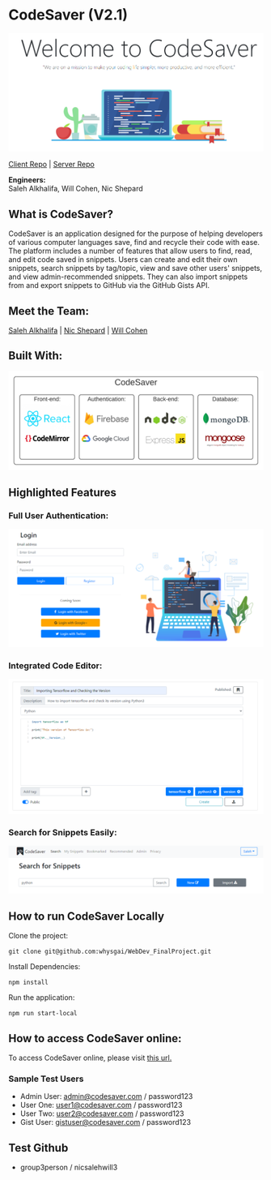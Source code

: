 # CodeSaver (V2.1)

![Alt text](./src/assets/media/welcome.PNG)

<a href="https://github.com/whysgai/WebDev_FinalProject">Client Repo</a> | 
<a href="https://github.com/alkhalifas/cs5610-f20-server-node-alkhalifas">Server Repo</a> 

**Engineers:**  
Saleh Alkhalifa, Will Cohen, Nic Shepard

## What is CodeSaver?

CodeSaver is an application designed for the purpose of helping developers of 
various computer languages save, find and recycle their code with ease. The 
platform includes a number of features that allow users to find, read, and edit code
saved in snippets. Users can create and edit their own 
snippets, search snippets by tag/topic, view and save other users' snippets, and 
view admin-recommended snippets. They can also import snippets from and export
snippets to GitHub via the GitHub Gists API.

## Meet the Team:
[Saleh Alkhalifa](https://www.linkedin.com/in/saleh-alkhalifa/) | 
[Nic Shepard](https://www.linkedin.com/in/nicholas-shepard-2018/) | 
[Will Cohen](https://www.linkedin.com/in/william-cohen-867a4231/)

## Built With:

![Alt text](./src/assets/media/stack.png)

## Highlighted Features

### Full User Authentication:

![Alt text](./src/assets/media/login_page.PNG)

### Integrated Code Editor:

![Alt text](./src/assets/media/snippet_example.PNG)

### Search for Snippets Easily:

![Alt text](./src/assets/media/search.PNG)

## How to run CodeSaver Locally

Clone the project:

    git clone git@github.com:whysgai/WebDev_FinalProject.git
    
Install Dependencies:

    npm install
    
Run the application:

    npm run start-local

## How to access CodeSaver online:

To access CodeSaver online, please visit [this url.](https://cs5610-project-group3-v2.herokuapp.com/)

### Sample Test Users
- Admin User: admin@codesaver.com / password123
- User One:  user1@codesaver.com / password123
- User Two:  user2@codesaver.com / password123
- Gist User:  gistuser@codesaver.com / password123

## Test Github
- group3person / nicsalehwill3



